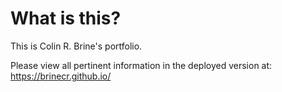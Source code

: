 # What is this?

This is Colin R. Brine's portfolio.

Please view all pertinent information in the deployed version at: https://brinecr.github.io/
